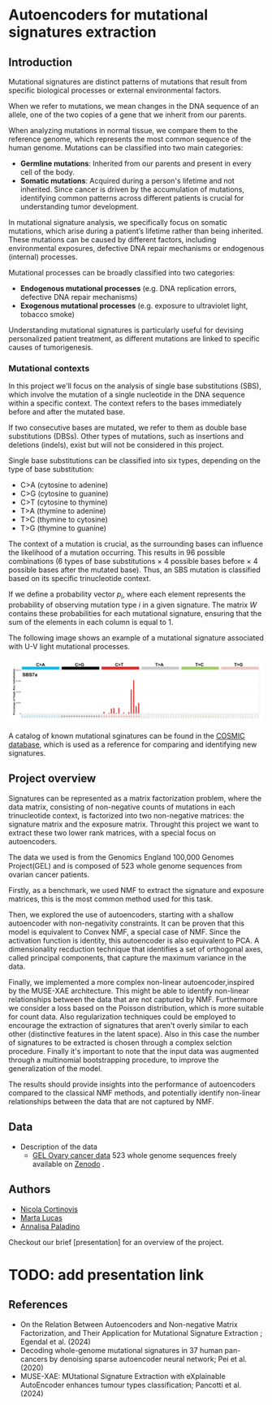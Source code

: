 # Autoencoders for mutational signatures extraction

## Introduction 
Mutational signatures are distinct patterns of mutations that result from specific biological processes or external environmental factors.

When we refer to mutations, we mean changes in the DNA sequence of an allele, one of the two copies of a gene that we inherit from our parents.

When analyzing mutations in normal tissue, we compare them to the reference genome, which represents the most common sequence of the human genome. Mutations can be classified into two main categories:

- **Germline mutations**: Inherited from our parents and present in every cell of the body.
- **Somatic mutations**: Acquired during a person's lifetime and not inherited.
Since cancer is driven by the accumulation of mutations, identifying common patterns across different patients is crucial for understanding tumor development.

In mutational signature analysis, we specifically focus on somatic mutations, which arise during a patient’s lifetime rather than being inherited. These mutations can be caused by different factors, including environmental exposures, defective DNA repair mechanisms or endogenous (internal) processes.

Mutational processes can be broadly classified into two categories:
- **Endogenous mutational processes** (e.g. DNA replication errors, defective DNA repair mechanisms)
- **Exogenous mutational processes** (e.g. exposure to ultraviolet light, tobacco smoke)

Understanding mutational signatures is particularly useful for devising personalized patient treatment, as different mutations are linked to specific causes of tumorigenesis. 
### Mutational contexts
In this project we'll focus on the analysis of single base substitutions (SBS), which involve the mutation of a single nucleotide in the DNA sequence within a specific context. The context refers to the bases immediately before and after the mutated base. 

If two consecutive bases are mutated, we refer to them as double base substitutions (DBSs). Other types of mutations, such as insertions and deletions (indels), exist but will not be considered in this project.

Single base substitutions can be classified into six types, depending on the type of base substitution:
- C>A (cytosine to adenine)
- C>G (cytosine to guanine)
- C>T (cytosine to thymine)
- T>A (thymine to adenine)
- T>C (thymine to cytosine)
- T>G (thymine to guanine)

The context of a mutation is crucial, as the surrounding bases can influence the likelihood of a mutation occurring. 
This results in 96 possible combinations (6 types of base substitutions $\times$ 4 possible bases before $\times$ 4 possible bases after the mutated base).
Thus, an SBS mutation is classified based on its specific trinucleotide context.

If we define a probability vector $p_i$, where each element represents the probability of observing mutation type $i$ in a given signature. The
matrix $W$ contains these probabilities for each mutational signature, ensuring that the sum of the elements in each column is equal to 1.

The following image shows an example of a mutational signature associated with U-V light mutational processes.

<img src="images/MutSig.png" alt="NMF" width="700"/>

A catalog of known mutational sginatures can be found in the [COSMIC database](https://cancer.sanger.ac.uk/signatures), which is used as a reference for comparing and identifying new signatures.
## Project overview
Signatures can be represented as a matrix factorization problem, where the data matrix, consisting of non-negative counts of mutations in each trinucleotide context, is factorized into two non-negative matrices: the signature matrix and the exposure matrix. 
Throught this project we want to extract these two lower rank matrices, with a special focus on autoencoders.

The data we used is from the Genomics England 100,000 Genomes Project(GEL) and is composed of 523 whole genome sequences from ovarian cancer patients.

Firstly, as a benchmark, we used NMF to extract the signature and exposure  matrices, this is the most common method used for this task.

Then, we explored the use of autoencoders, starting with a shallow autoencoder with non-negativity constraints. It can be proven that this model is equivalent to Convex NMF, a special case of NMF.
Since the activation function is identity, this autoencoder is also equivalent to PCA. A dimensionality recduction technique that identifies a set of orthogonal axes, called principal components, that capture the maximum variance in the data.


Finally, we implemented a more complex non-linear autoencoder,inspired by the MUSE-XAE architecture. This might be able to identify non-linear relationships between the data that are not captured by NMF.
Furthermore we consider a loss based on the Poisson distribution, which is more suitable for count data. 
Also regularization techniques could be employed to encourage the extraction of signatures that aren't overly similar to each other (distinctive features in the latent space).
Also in this case the number of signatures to be extracted is chosen through a complex selction procedure.
Finally it's important to note that the input data was augmented through a multinomial bootstrapping procedure, to improve the generalization of the model.

The results should provide insights into the performance of autoencoders compared to the classical NMF methods, and potentially identify non-linear relationships between the data that are not captured by NMF.
## Data 
- Description of the data
  - [GEL Ovary cancer data](data/catalogues_Ovary_SBS.tsv) 523 whole genome sequences freely available on [Zenodo](https://zenodo.org/records/5571551) . 

## Authors

- [Nicola Cortinovis](https://github.com/NicolaCortinovis)
- [Marta Lucas](https://github.com/15Max)
- [Annalisa Paladino](https://github.com/annalisapaladino)

Checkout our brief [presentation] for an overview of the project.
# TODO: add presentation link

## References 
- On the Relation Between Autoencoders and Non-negative Matrix
Factorization, and Their Application for Mutational Signature
Extraction ; Egendal et al. (2024)
- Decoding whole-genome mutational signatures in 37 human
pan-cancers by denoising sparse autoencoder neural network; Pei et al. (2020)
- MUSE-XAE: MUtational Signature Extraction with
eXplainable AutoEncoder enhances tumour types
classification; Pancotti et al. (2024)




  
